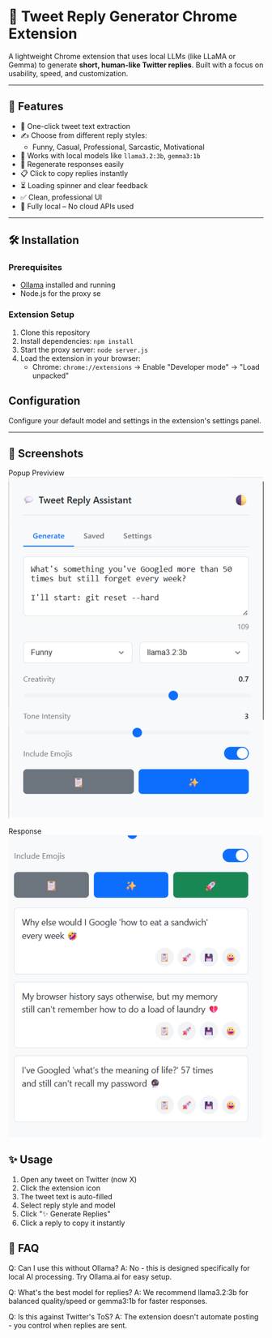 # 💬 Tweet Reply Generator Chrome Extension

A lightweight Chrome extension that uses local LLMs (like LLaMA or Gemma) to generate **short, human-like Twitter replies**. Built with a focus on usability, speed, and customization.

---

## 🚀 Features

- 🔁 One-click tweet text extraction
- ✍️ Choose from different reply styles:
  - Funny, Casual, Professional, Sarcastic, Motivational
- 🧠 Works with local models like `llama3.2:3b`, `gemma3:1b`
- 🔄 Regenerate responses easily
- 📋 Click to copy replies instantly
- ⏳ Loading spinner and clear feedback
- ✅ Clean, professional UI
- 🔧 Fully local – No cloud APIs used

---

## 🛠 Installation

### Prerequisites
- [Ollama](https://ollama.ai/) installed and running
- Node.js for the proxy se

### Extension Setup
1. Clone this repository
2. Install dependencies: `npm install`
3. Start the proxy server: `node server.js`
4. Load the extension in your browser:
   - Chrome: `chrome://extensions` → Enable "Developer mode" → "Load unpacked"

## Configuration
Configure your default model and settings in the extension's settings panel.

---

## 📸 Screenshots

Popup Previview
![Popup Preview](Snap.png)

Response
![Response](response.png)


## ✨ Usage

1. Open any tweet on Twitter (now X)
2. Click the extension icon
3. The tweet text is auto-filled
4. Select reply style and model
5. Click "✨ Generate Replies"
6. Click a reply to copy it instantly

## 🤔 FAQ
Q: Can I use this without Ollama?
A: No - this is designed specifically for local AI processing. Try Ollama.ai for easy setup.

Q: What's the best model for replies?
A: We recommend llama3.2:3b for balanced quality/speed or gemma3:1b for faster responses.

Q: Is this against Twitter's ToS?
A: The extension doesn't automate posting - you control when replies are sent.